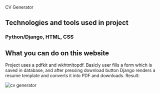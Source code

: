 CV Generator

## Technologies and tools used in project
### Python/Django, HTML, CSS

## What you can do on this website

Project uses a pdfkit and wkhtmltopdf. Basicly user fills a form which is saved in database, and after pressing download button Django renders a resume template and converts it into PDF and downloads. 
Result: 

![cv generator](https://github.com/SkowronPiotr/pdf/assets/152208900/2f9ec077-62c1-44a3-b8c0-206ba248f929)

